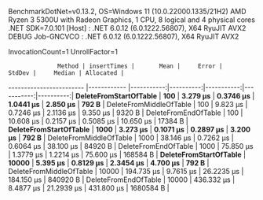 
BenchmarkDotNet=v0.13.2, OS=Windows 11 (10.0.22000.1335/21H2)
AMD Ryzen 3 5300U with Radeon Graphics, 1 CPU, 8 logical and 4 physical cores
.NET SDK=7.0.101
  [Host]     : .NET 6.0.12 (6.0.1222.56807), X64 RyuJIT AVX2 DEBUG
  Job-GNCVCO : .NET 6.0.12 (6.0.1222.56807), X64 RyuJIT AVX2

InvocationCount=1  UnrollFactor=1  

                  Method | insertTimes |       Mean |     Error |     StdDev |     Median | Allocated |
------------------------ |------------ |-----------:|----------:|-----------:|-----------:|----------:|
  **DeleteFromStartOfTable** |         **100** |   **3.279 μs** | **0.3746 μs** |  **1.0441 μs** |   **2.850 μs** |     **792 B** |
 DeleteFromMiddleOfTable |         100 |   9.823 μs | 0.7246 μs |  2.1136 μs |   9.350 μs |    9320 B |
    DeleteFromEndOfTable |         100 |  10.608 μs | 0.2157 μs |  0.5085 μs |  10.650 μs |   17384 B |
  **DeleteFromStartOfTable** |        **1000** |   **3.273 μs** | **0.1071 μs** |  **0.2897 μs** |   **3.200 μs** |     **792 B** |
 DeleteFromMiddleOfTable |        1000 |  38.146 μs | 0.7262 μs |  0.6064 μs |  38.100 μs |   84920 B |
    DeleteFromEndOfTable |        1000 |  75.850 μs | 1.3779 μs |  1.2214 μs |  75.600 μs |  168584 B |
  **DeleteFromStartOfTable** |       **10000** |   **5.395 μs** | **0.8129 μs** |  **2.3454 μs** |   **4.700 μs** |     **792 B** |
 DeleteFromMiddleOfTable |       10000 | 194.735 μs | 9.7615 μs | 26.2235 μs | 184.150 μs |  840920 B |
    DeleteFromEndOfTable |       10000 | 436.332 μs | 8.4877 μs | 21.2939 μs | 431.800 μs | 1680584 B |
